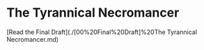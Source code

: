 # The Tyrannical Necromancer

[Read the Final Draft](./[00%20Final%20Draft]%20The Tyrannical Necromancer.md)
